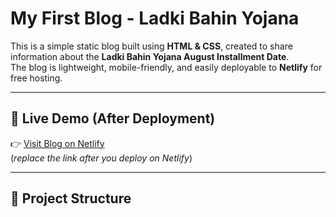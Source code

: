 # My First Blog - Ladki Bahin Yojana

This is a simple static blog built using **HTML & CSS**, created to share information about the **Ladki Bahin Yojana August Installment Date**.  
The blog is lightweight, mobile-friendly, and easily deployable to **Netlify** for free hosting.

---

## 🚀 Live Demo (After Deployment)
👉 [Visit Blog on Netlify](https://your-netlify-site.netlify.app)  
(*replace the link after you deploy on Netlify*)

---

## 📂 Project Structure
